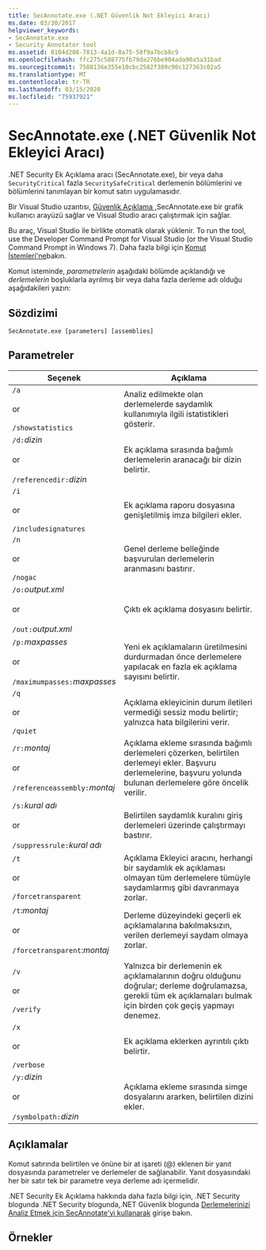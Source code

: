 ```yaml
---
title: SecAnnotate.exe (.NET Güvenlik Not Ekleyici Aracı)
ms.date: 03/30/2017
helpviewer_keywords:
- SecAnnotate.exe
- Security Annotator tool
ms.assetid: 8104d208-7813-4a1d-8a75-58f9a7bcb8c9
ms.openlocfilehash: ffc275c588775fb79da276be904ada90a5a31bad
ms.sourcegitcommit: 7588136e355e10cbc2582f389c90c127363c02a5
ms.translationtype: MT
ms.contentlocale: tr-TR
ms.lasthandoff: 03/15/2020
ms.locfileid: "75937921"
---
```

# <a name="secannotateexe-net-security-annotator-tool"></a>SecAnnotate.exe (.NET Güvenlik Not Ekleyici Aracı)
.NET Security Ek Açıklama aracı (SecAnnotate.exe), bir veya daha `SecurityCritical` fazla `SecuritySafeCritical` derlemenin bölümlerini ve bölümlerini tanımlayan bir komut satırı uygulamasıdır.  
  
 Bir Visual Studio uzantısı, [Güvenlik Açıklama ,](https://marketplace.visualstudio.com/items?itemName=sheldonb.SecurityAnnotator)SecAnnotate.exe bir grafik kullanıcı arayüzü sağlar ve Visual Studio aracı çalıştırmak için sağlar.  
  
 Bu araç, Visual Studio ile birlikte otomatik olarak yüklenir. To run the tool, use the Developer Command Prompt for Visual Studio (or the Visual Studio Command Prompt in Windows 7). Daha fazla bilgi için [Komut İstemleri'ne](developer-command-prompt-for-vs.md)bakın.  
  
 Komut isteminde, *parametrelerin* aşağıdaki bölümde açıklandığı ve *derlemelerin* boşluklarla ayrılmış bir veya daha fazla derleme adı olduğu aşağıdakileri yazın:  
  
## <a name="syntax"></a>Sözdizimi  
  
```console  
SecAnnotate.exe [parameters] [assemblies]  
```  
  
## <a name="parameters"></a>Parametreler  
  
|Seçenek|Açıklama|  
|------------|-----------------|  
|`/a`<br /><br /> or<br /><br /> `/showstatistics`|Analiz edilmekte olan derlemelerde saydamlık kullanımıyla ilgili istatistikleri gösterir.|  
|`/d:`*dizin*<br /><br /> or<br /><br /> `/referencedir:`*dizin*|Ek açıklama sırasında bağımlı derlemelerin aranacağı bir dizin belirtir.|  
|`/i`<br /><br /> or<br /><br /> `/includesignatures`|Ek açıklama raporu dosyasına genişletilmiş imza bilgileri ekler.|  
|`/n`<br /><br /> or<br /><br /> `/nogac`|Genel derleme belleğinde başvurulan derlemelerin aranmasını bastırır.|  
|`/o:`*output.xml*<br /><br /> or<br /><br /> `/out:`*output.xml*|Çıktı ek açıklama dosyasını belirtir.|  
|`/p:`*maxpasses*<br /><br /> or<br /><br /> `/maximumpasses:`*maxpasses*|Yeni ek açıklamaların üretilmesini durdurmadan önce derlemelere yapılacak en fazla ek açıklama sayısını belirtir.|  
|`/q`<br /><br /> or<br /><br /> `/quiet`|Açıklama ekleyicinin durum iletileri vermediği sessiz modu belirtir; yalnızca hata bilgilerini verir.|  
|`/r:`*montaj*<br /><br /> or<br /><br /> `/referenceassembly:`*montaj*|Açıklama ekleme sırasında bağımlı derlemeleri çözerken, belirtilen derlemeyi ekler. Başvuru derlemelerine, başvuru yolunda bulunan derlemelere göre öncelik verilir.|  
|`/s:`*kural adı*<br /><br /> or<br /><br /> `/suppressrule:`*kural adı*|Belirtilen saydamlık kuralını giriş derlemeleri üzerinde çalıştırmayı bastırır.|  
|`/t`<br /><br /> or<br /><br /> `/forcetransparent`|Açıklama Ekleyici aracını, herhangi bir saydamlık ek açıklaması olmayan tüm derlemelere tümüyle saydamlarmış gibi davranmaya zorlar.|  
|`/t`:*montaj*<br /><br /> or<br /><br /> `/forcetransparent`:*montaj*|Derleme düzeyindeki geçerli ek açıklamalarına bakılmaksızın, verilen derlemeyi saydam olmaya zorlar.|  
|||  
|`/v`<br /><br /> or<br /><br /> `/verify`|Yalnızca bir derlemenin ek açıklamalarının doğru olduğunu doğrular; derleme doğrulamazsa, gerekli tüm ek açıklamaları bulmak için birden çok geçiş yapmayı denemez.|  
|`/x`<br /><br /> or<br /><br /> `/verbose`|Ek açıklama eklerken ayrıntılı çıktı belirtir.|  
|`/y:`*dizin*<br /><br /> or<br /><br /> `/symbolpath:`*dizin*|Açıklama ekleme sırasında simge dosyalarını ararken, belirtilen dizini ekler.|  
  
## <a name="remarks"></a>Açıklamalar  
 Komut satırında belirtilen ve önüne bir at işareti (@) eklenen bir yanıt dosyasında parametreler ve derlemeler de sağlanabilir. Yanıt dosyasındaki her bir satır tek bir parametre veya derleme adı içermelidir.  
  
 .NET Security Ek Açıklama hakkında daha fazla bilgi için, .NET Security blogunda .NET Security blogunda,.NET Güvenlik blogunda [Derlemelerinizi Analiz Etmek için SecAnnotate'yi kullanarak](https://docs.microsoft.com/archive/blogs/shawnfa/using-secannotate-to-analyze-your-assemblies-for-transparency-violations-an-example) girişe bakın.  
  
## <a name="examples"></a>Örnekler
